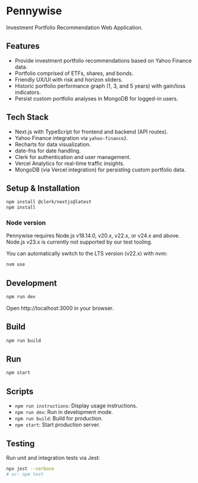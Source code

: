 # Pennywise 

Investment Portfolio Recommendation Web Application.

## Features

- Provide investment portfolio recommendations based on Yahoo Finance data.
- Portfolio comprised of ETFs, shares, and bonds.
- Friendly UX/UI with risk and horizon sliders.
- Historic portfolio performance graph (1, 3, and 5 years) with gain/loss indicators.
- Persist custom portfolio analyses in MongoDB for logged-in users.

## Tech Stack

- Next.js with TypeScript for frontend and backend (API routes).
- Yahoo Finance integration via `yahoo-finance2`.
- Recharts for data visualization.
- date-fns for date handling.
- Clerk for authentication and user management.
- Vercel Analytics for real-time traffic insights.
- MongoDB (via Vercel integration) for persisting custom portfolio data.

## Setup & Installation

```bash
npm install @clerk/nextjs@latest
npm install
```

### Node version

Pennywise requires Node.js v18.14.0, v20.x, v22.x, or v24.x and above. Node.js v23.x is currently not supported by our test tooling.

You can automatically switch to the LTS version (v22.x) with nvm:
```bash
nvm use
```

## Development

```bash
npm run dev
```

Open http://localhost:3000 in your browser.

## Build

```bash
npm run build
```

## Run

```bash
npm start
```

## Scripts

- `npm run instructions`: Display usage instructions.
- `npm run dev`: Run in development mode.
- `npm run build`: Build for production.
- `npm start`: Start production server.

## Testing

Run unit and integration tests via Jest:
```bash
npx jest --verbose
# or: npm test
```
